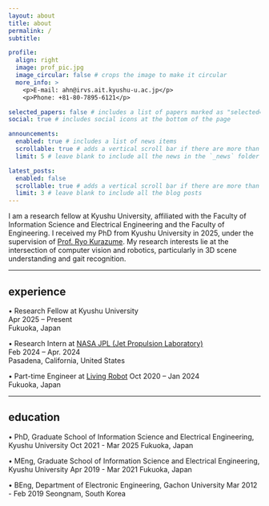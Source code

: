 ```yaml
---
layout: about
title: about
permalink: /
subtitle: 

profile:
  align: right
  image: prof_pic.jpg
  image_circular: false # crops the image to make it circular
  more_info: >
    <p>E-mail: ahn@irvs.ait.kyushu-u.ac.jp</p>
    <p>Phone: +81-80-7895-6121</p>

selected_papers: false # includes a list of papers marked as "selected={true}"
social: true # includes social icons at the bottom of the page

announcements:
  enabled: true # includes a list of news items
  scrollable: true # adds a vertical scroll bar if there are more than 3 news items
  limit: 5 # leave blank to include all the news in the `_news` folder

latest_posts:
  enabled: false
  scrollable: true # adds a vertical scroll bar if there are more than 3 new posts items
  limit: 3 # leave blank to include all the blog posts
---
```


I am a research fellow at Kyushu University, affiliated with the Faculty of Information Science and Electrical Engineering and the Faculty of Engineering. I received my PhD from Kyushu University in 2025, under the supervision of [Prof. Ryo Kurazume](https://robotics.ait.kyushu-u.ac.jp/). My research interests lie at the intersection of computer vision and robotics, particularly in 3D scene understanding and gait recognition.


---

## experience

• Research Fellow at Kyushu University  
Apr 2025 – Present  
Fukuoka, Japan


• Research Intern at [NASA JPL (Jet Propulsion Laboratory)](https://www.jpl.nasa.gov/)  
Feb 2024 – Apr. 2024  
Pasadena, California, United States


• Part-time Engineer at [Living Robot](https://livingrobot.co.jp/en/)
Oct 2020 – Jan 2024  
Fukuoka, Japan





---

## education

• PhD, Graduate School of Information Science and Electrical Engineering, Kyushu University
Oct 2021 - Mar 2025
Fukuoka, Japan



• MEng, Graduate School of Information Science and Electrical Engineering, Kyushu University
Apr 2019 - Mar 2021
Fukuoka, Japan



• BEng, Department of Electronic Engineering, Gachon University
Mar 2012 - Feb 2019
Seongnam, South Korea
  
